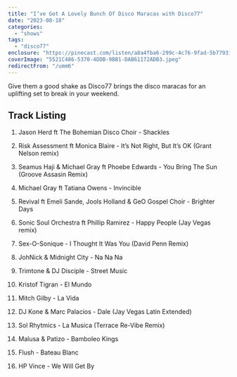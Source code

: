 ```yaml
---
title: "I’ve Got A Lovely Bunch Of Disco Maracas with Disco77"
date: "2023-08-18"
categories:
  - "shows"
tags:
  - "disco77"
enclosure: "https://pinecast.com/listen/a8a4fba6-299c-4c76-9fad-5b77931505df.mp3 62122137 audio/mpeg "
coverImage: "5521C486-5370-4DDB-9BB1-DAB61172ADB3.jpeg"
redirectFrom: "/umm6"
---
```


Give them a good shake as Disco77 brings the disco maracas for an uplifting set to break in your weekend.

## Track Listing

1. Jason Herd ft The Bohemian Disco Choir - Shackles

2. Risk Assessment ft Monica Blaire - It’s Not Right, But It’s OK (Grant Nelson remix)

3. Seamus Haji & Michael Gray ft Phoebe Edwards - You Bring The Sun (Groove Assasin Remix)

4. Michael Gray ft Tatiana Owens - Invincible

5. Revival ft Emeli Sande, Jools Holland & GeO Gospel Choir - Brighter Days

6. Sonic Soul Orchestra ft Phillip Ramirez - Happy People (Jay Vegas remix)

7. Sex-O-Sonique - I Thought It Was You (David Penn Remix)

8. JohNick & Midnight City - Na Na Na

9. Trimtone & DJ Disciple - Street Music

10. Kristof Tigran - El Mundo

11. Mitch Gilby - La Vida

12. DJ Kone & Marc Palacios - Dale (Jay Vegas Latin Extended)

13. Sol Rhytmics - La Musica (Terrace Re-Vibe Remix)

14. Malusa & Patizo - Bamboleo Kings

15. Flush - Bateau Blanc

16. HP Vince - We Will Get By
